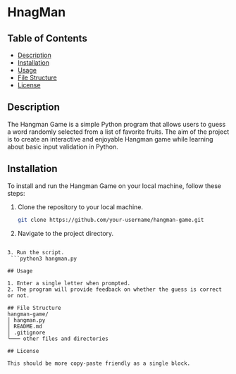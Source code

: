 # HnagMan

## Table of Contents
- [Description](#description)
- [Installation](#installation)
- [Usage](#usage)
- [File Structure](#file-structure)
- [License](#license)



## Description
The Hangman Game is a simple Python program that allows users to guess a word randomly selected from a list of favorite fruits. The aim of the project is to create an interactive and enjoyable Hangman game while learning about basic input validation in Python.

## Installation

To install and run the Hangman Game on your local machine, follow these steps:

1. Clone the repository to your local machine.
   ```bash
   git clone https://github.com/your-username/hangman-game.git

2. Navigate to the project directory.
  ```cd hangman-game

3. Run the script.
   ```python3 hangman.py

## Usage

1. Enter a single letter when prompted.
2. The program will provide feedback on whether the guess is correct or not.

## File Structure
hangman-game/
│ hangman.py
│ README.md
│ .gitignore
└─── other files and directories

## License

This should be more copy-paste friendly as a single block.





